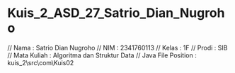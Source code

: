 # Kuis_2_ASD_27_Satrio_Dian_Nugroho
// Nama               : Satrio Dian Nugroho
// NIM                : 2341760113
// Kelas              : 1F
// Prodi              : SIB
// Mata Kuliah        : Algoritma dan Struktur Data
// Java File Position : kuis_2\src\com\Kuis02
